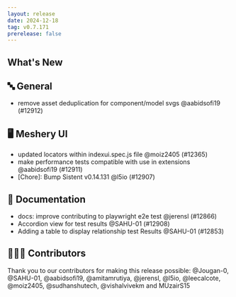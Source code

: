 ```yaml
---
layout: release
date: 2024-12-18
tag: v0.7.171
prerelease: false
---
```


## What's New

## 🔤 General

- remove asset deduplication for component/model svgs @aabidsofi19 (#12912)

## 🖥 Meshery UI

- updated locators within indexui.spec.js file @moiz2405 (#12365)
- make performance tests compatible with use in extensions @aabidsofi19 (#12911)
- \[Chore\]: Bump Sistent v0.14.131 @l5io (#12907)

## 📖 Documentation

- docs: improve contributing to playwright e2e test @jerensl (#12866)
- Accordion view for test results @SAHU-01 (#12908)
- Adding a table to display relationship test Results @SAHU-01 (#12853)

## 👨🏽‍💻 Contributors

Thank you to our contributors for making this release possible:
@Jougan-0, @SAHU-01, @aabidsofi19, @amitamrutiya, @jerensl, @l5io, @leecalcote, @moiz2405, @sudhanshutech, @vishalvivekm and MUzairS15
